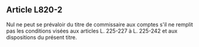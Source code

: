 Article L820-2
----
Nul ne peut se prévaloir du titre de commissaire aux comptes s'il ne remplit pas
les conditions visées aux articles L. 225-227 à L. 225-242 et aux dispositions
du présent titre.
